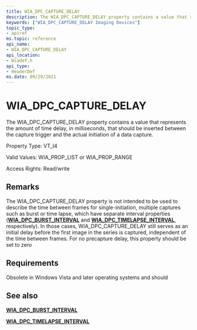 ```yaml
---
title: WIA_DPC_CAPTURE_DELAY
description: The WIA_DPC_CAPTURE_DELAY property contains a value that represents the amount of time delay, in milliseconds, that should be inserted between the capture trigger and the actual initiation of a data capture.
keywords: ["WIA_DPC_CAPTURE_DELAY Imaging Devices"]
topic_type:
- apiref
ms.topic: reference
api_name:
- WIA_DPC_CAPTURE_DELAY
api_location:
- Wiadef.h
api_type:
- HeaderDef
ms.date: 09/29/2021
---
```


# WIA_DPC_CAPTURE_DELAY

The WIA_DPC_CAPTURE_DELAY property contains a value that represents the amount of time delay, in milliseconds, that should be inserted between the capture trigger and the actual initiation of a data capture.

Property Type: VT_I4

Valid Values: WIA_PROP_LIST or WIA_PROP_RANGE

Access Rights: Read/write

## Remarks

The WIA_DPC_CAPTURE_DELAY property is not intended to be used to describe the time between frames for single-initiation, multiple captures such as burst or time lapse, which have separate interval properties ([**WIA_DPC_BURST_INTERVAL**](wia-dpc-burst-interval.md) and [**WIA_DPC_TIMELAPSE_INTERVAL**](wia-dpc-timelapse-interval.md), respectively). In those cases, WIA_DPC_CAPTURE_DELAY still serves as an initial delay before the first image in the series is captured, independent of the time between frames. For no precapture delay, this property should be set to zero

## Requirements

Obsolete in Windows Vista and later operating systems and should

## See also

[**WIA_DPC_BURST_INTERVAL**](wia-dpc-burst-interval.md)

[**WIA_DPC_TIMELAPSE_INTERVAL**](wia-dpc-timelapse-interval.md)
